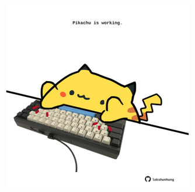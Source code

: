 <!-- built at 22/10/2022, 15:00:58 UTC -->
<p align="center">
  <img width="500" height="500" src="./ReadmeImage.svg">
</p>
